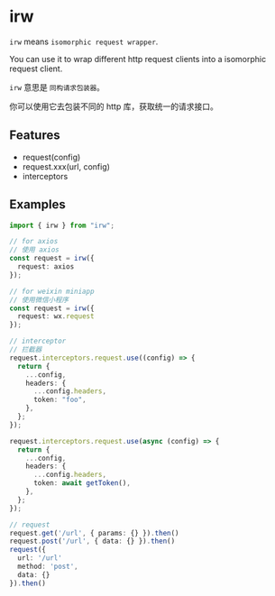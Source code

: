 # irw

`irw` means `isomorphic request wrapper`.

You can use it to wrap different http request clients into a isomorphic request client.

`irw` 意思是 `同构请求包装器`。

你可以使用它去包装不同的 http 库，获取统一的请求接口。

## Features

- request(config)
- request.xxx(url, config)
- interceptors

## Examples

```ts
import { irw } from "irw";

// for axios
// 使用 axios
const request = irw({
  request: axios
});

// for weixin miniapp
// 使用微信小程序
const request = irw({
  request: wx.request
});

// interceptor
// 拦截器
request.interceptors.request.use((config) => {
  return {
    ...config,
    headers: {
      ...config.headers,
      token: "foo",
    },
  };
});

request.interceptors.request.use(async (config) => {
  return {
    ...config,
    headers: {
      ...config.headers,
      token: await getToken(),
    },
  };
});

// request
request.get('/url', { params: {} }).then()
request.post('/url', { data: {} }).then()
request({
  url: '/url'
  method: 'post',
  data: {}
}).then()
```
